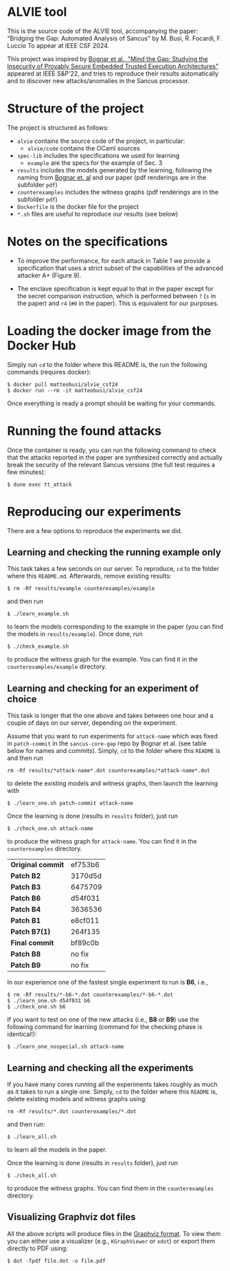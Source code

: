 # ALVIE tool

This is the source code of the ALVIE tool, accompanying the paper:
    "Bridging the Gap: Automated Analysis of Sancus" by M. Busi, R. Focardi, F. Luccio
To appear at IEEE CSF 2024.

This project was inspired by [Bognar et al., "Mind the Gap: Studying the Insecurity of Provably Secure Embedded Trusted Execution Architectures"](https://mici.hu/papers/bognar22gap.pdf) appeared at IEEE S&P'22, and tries to reproduce their results automatically and to discover new attacks/anomalies in the Sancus processor.

# Structure of the project

The project is structured as follows:
* `alvie` contains the source code of the project, in particular:
    + `alvie/code` contains the OCaml sources
* `spec-lib` includes the specifications we used for learning
    + `example` are the specs for the example of Sec. 3
* `results` includes the models generated by the learning, following the naming from [Bognar et. al](https://mici.hu/papers/bognar22gap.pdf) and our paper (pdf renderings are in the subfolder `pdf`)
* `counterexamples` includes the witness graphs (pdf renderings are in the subfolder `pdf`)
* `Dockerfile` is the docker file for the project
* `*.sh` files are useful to reproduce our results (see below)

# Notes on the specifications

* To improve the performance, for each attack in Table 1 we provide a specification that uses a strict subset of the capabilities of the advanced attacker A+ (Figure 9).

* The enclave specification is kept equal to that in the paper except for the secret comparison instruction, which is performed between `?` (`s` in the paper) and `r4` (`#0` in the paper). This is equivalent for our purposes.

# Loading the docker image from the Docker Hub

Simply run `cd` to the folder where this README is, the run the following commands (requires docker):
```
$ docker pull matteobusi/alvie_csf24
$ docker run --rm -it matteobusi/alvie_csf24
```
Once everything is ready a prompt should be waiting for your commands.

# Running the found attacks

Once the container is ready, you can run the following command to check that the attacks reported in the paper are synthesized correctly and actually break the security of the relevant Sancus versions (the full test requires a few minutes):
```
$ dune exec tt_attack
```

# Reproducing our experiments

There are a few options to reproduce the experiments we did.

## Learning and checking the running example only

This task takes a few seconds on our server.
To reproduce, `cd` to the folder where this `README.md`.
Afterwards, remove existing results:
```
$ rm -Rf results/example counterexamples/example
```
and then run
```
$ ./learn_example.sh
```
to learn the models corresponding to the example in the paper (you can find the models in `results/example`).
Once done, run
```
$ ./check_example.sh
```
to produce the witness graph for the example.
You can find it in the `counterexamples/example` directory.

## Learning and checking for an experiment of choice

This task is longer that the one above and takes between one hour and a couple of days on our server, depending on the experiment.

Assume that you want to run experiments for `attack-name` which was fixed in `patch-commit` in the `sancus-core-gap` repo by Bognar et al. (see table below for names and commits).
Simply, `cd` to the folder where this `README` is and then run
```
rm -Rf results/*attack-name*.dot counterexamples/*attack-name*.dot
```
to delete the existing models and witness graphs, then launch the learning with
```
$ ./learn_one.sh patch-commit attack-name
```
Once the learning is done (results in `results` folder), just run
```
$ ./check_one.sh attack-name
```
to produce the witness graph for `attack-name`.
You can find it in the `counterexamples` directory.

|                       |           |
|---------------------	|---------	|
| **Original commit** 	| ef753b6 	|
| **Patch B2**        	| 3170d5d 	|
| **Patch B3**        	| 6475709 	|
| **Patch B6**        	| d54f031 	|
| **Patch B4**        	| 3636536 	|
| **Patch B1**        	| e8cf011 	|
| **Patch B7(1)**     	| 264f135 	|
| **Final commit**    	| bf89c0b 	|
| **Patch B8**     	    | no fix 	|
| **Patch B9**       	| no fix 	|


In our experience one of the fastest single experiment to run is **B6**, i.e.,
```
$ rm -Rf results/*-b6-*.dot counterexamples/*-b6-*.dot
$ ./learn_one.sh d54f031 b6
$ ./check_one.sh b6
```

If you want to test on one of the new attacks (i.e., **B8** or **B9**) use the following command for learning (command for the checking phase is identical!):
```
$ ./learn_one_nospecial.sh attack-name
```

## Learning and checking all the experiments

If you have many cores running all the experiments takes roughly as much as it takes to run a single one.
Simply, `cd` to the folder where this `README` is, delete existing models and witness graphs using:
```
rm -Rf results/*.dot counterexamples/*.dot
```
and then run:
```
$ ./learn_all.sh
```
to learn all the models in the paper.

Once the learning is done (results in `results` folder), just run
```
$ ./check_all.sh
```
to produce the witness graphs.
You can find them in the `counterexamples` directory.

## Visualizing Graphviz dot files

All the above scripts will produce files in the [Graphviz format](https://graphviz.org/).
To view them you can either use a visualizer (e.g., `KGraphViewer` or `xdot`) or export them directly to PDF using:
```
$ dot -Tpdf file.dot -o file.pdf
```

